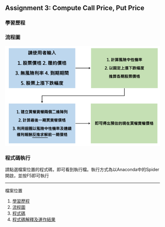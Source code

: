 ## Assignment 3: Compute Call Price, Put Price
### 學習歷程


### 流程圖
![image](https://github.com/BensonLai/Financial-Enginnering/blob/master/HW3/Flow%20Chart%20HW3.PNG)

### 程式碼執行
請點選檔案位置的程式碼，即可看到執行檔。執行方式為以Anaconda中的Spider開啟，並按F5即可執行






***
檔案位置
1. [學習歷程](https://github.com/BensonLai/Financial-Enginnering/blob/master/HW3/Learning%20Process.pdf)
2. [流程圖](https://github.com/BensonLai/Financial-Enginnering/blob/master/HW3/Flow%20Chart%20HW3.PNG)
3. [程式碼](https://github.com/BensonLai/Financial-Enginnering/blob/master/HW3/Codes%20HW3.py)
4. [程式碼解釋及運作結果](https://github.com/BensonLai/Financial-Enginnering/blob/master/HW3/Code%20Description%20and%20Results.ipynb)


